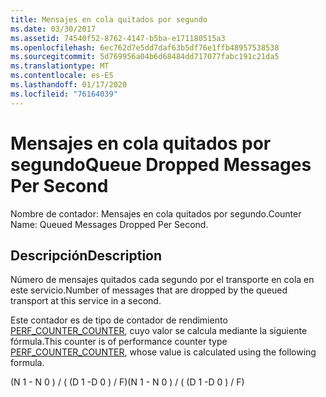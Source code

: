 ```yaml
---
title: Mensajes en cola quitados por segundo
ms.date: 03/30/2017
ms.assetid: 74540f52-8762-4147-b5ba-e171180515a3
ms.openlocfilehash: 6ec762d7e5dd7daf63b5df76e1ffb48957538538
ms.sourcegitcommit: 5d769956a04b6d68484dd717077fabc191c21da5
ms.translationtype: MT
ms.contentlocale: es-ES
ms.lasthandoff: 01/17/2020
ms.locfileid: "76164039"
---
```

# <a name="queue-dropped-messages-per-second"></a><span data-ttu-id="e64de-102">Mensajes en cola quitados por segundo</span><span class="sxs-lookup"><span data-stu-id="e64de-102">Queue Dropped Messages Per Second</span></span>
<span data-ttu-id="e64de-103">Nombre de contador: Mensajes en cola quitados por segundo.</span><span class="sxs-lookup"><span data-stu-id="e64de-103">Counter Name: Queued Messages Dropped Per Second.</span></span>  
  
## <a name="description"></a><span data-ttu-id="e64de-104">Descripción</span><span class="sxs-lookup"><span data-stu-id="e64de-104">Description</span></span>  
 <span data-ttu-id="e64de-105">Número de mensajes quitados cada segundo por el transporte en cola en este servicio.</span><span class="sxs-lookup"><span data-stu-id="e64de-105">Number of messages that are dropped by the queued transport at this service in a second.</span></span>  
  
 <span data-ttu-id="e64de-106">Este contador es de tipo de contador de rendimiento [PERF_COUNTER_COUNTER](https://docs.microsoft.com/previous-versions/windows/it-pro/windows-server-2003/cc740048(v=ws.10)), cuyo valor se calcula mediante la siguiente fórmula.</span><span class="sxs-lookup"><span data-stu-id="e64de-106">This counter is of performance counter type [PERF_COUNTER_COUNTER](https://docs.microsoft.com/previous-versions/windows/it-pro/windows-server-2003/cc740048(v=ws.10)), whose value is calculated using the following formula.</span></span>  
  
 <span data-ttu-id="e64de-107">(N 1 - N 0 ) / ( (D 1 -D 0 ) / F)</span><span class="sxs-lookup"><span data-stu-id="e64de-107">(N 1 - N 0 ) / ( (D 1 -D 0 ) / F)</span></span>
